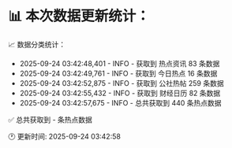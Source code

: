 📊 本次数据更新统计：
==========================

📈 数据分类统计：
- 2025-09-24 03:42:48,401 - INFO - 获取到 热点资讯 83 条数据
- 2025-09-24 03:42:49,761 - INFO - 获取到 今日热点 16 条数据
- 2025-09-24 03:42:52,875 - INFO - 获取到 公社热帖 259 条数据
- 2025-09-24 03:42:55,432 - INFO - 获取到 财经日历 82 条数据
- 2025-09-24 03:42:57,675 - INFO - 总共获取到 440 条热点数据

✅ 总共获取到 - 条热点数据

🕐 更新时间: 2025-09-24 03:42:58
